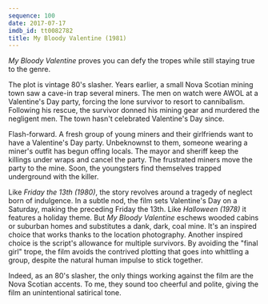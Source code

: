 ```yaml
---
sequence: 100
date: 2017-07-17
imdb_id: tt0082782
title: My Bloody Valentine (1981)
---
```


_My Bloody Valentine_ proves you can defy the tropes while still staying true to the genre.

The plot is vintage 80's slasher. Years earlier, a small Nova Scotian mining town saw a cave-in trap several miners. The men on watch were AWOL at a Valentine's Day party, forcing the lone survivor to resort to cannibalism. Following his rescue, the survivor donned his mining gear and murdered the negligent men. The town hasn't celebrated Valentine's Day since.

Flash-forward. A fresh group of young miners and their girlfriends want to have a Valentine's Day party. Unbeknownst to them, someone wearing a miner's outfit has begun offing locals. The mayor and sheriff keep the killings under wraps and cancel the party. The frustrated miners move the party to the mine. Soon, the youngsters find themselves trapped underground with the killer.

Like _Friday the 13th (1980)_, the story revolves around a tragedy of neglect born of indulgence. In a subtle nod, the film sets Valentine's Day on a Saturday, making the preceding Friday the 13th. Like _Halloween (1978)_ it features a holiday theme. But _My Bloody Valentine_ eschews wooded cabins or suburban homes and substitutes a dank, dark, coal mine. It's an inspired choice that works thanks to the location photography. Another inspired choice is the script's allowance for multiple survivors. By avoiding the "final girl" trope, the film avoids the contrived plotting that goes into whittling a group, despite the natural human impulse to stick together.

Indeed, as an 80's slasher, the only things working against the film are the Nova Scotian accents. To me, they sound too cheerful and polite, giving the film an unintentional satirical tone.